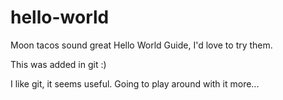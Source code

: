 # hello-world

Moon tacos sound great Hello World Guide, I'd love to try them.

This was added in git  :)

I like git, it seems useful. Going to play around with it more...
